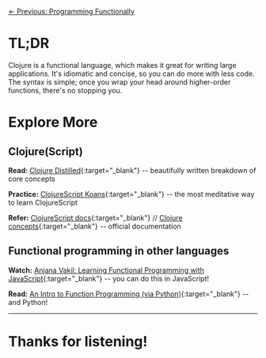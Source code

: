 [← Previous: Programming Functionally](programming-functionally.html)

# TL;DR
Clojure is a functional language, which makes it great for writing large applications. It's idiomatic and concise, so you can do more with less code. The syntax is simple; once you wrap your head around higher-order functions, there's no stopping you.

# Explore More

## Clojure(Script)

**Read:**
[Clojure Distilled](https://yogthos.github.io/ClojureDistilled.html){:target="_blank"}
-- beautifully written breakdown of core concepts

**Practice:**
[ClojureScript Koans](clojurescriptkoans.com){:target="_blank"}
-- the most meditative way to learn ClojureScript

**Refer:**
[ClojureScript docs](https://clojurescript.org/reference/documentation){:target="_blank"} 
//
[Clojure concepts](https://clojure.org/reference/reader){:target="_blank"}
-- official documentation

## Functional programming in other languages

**Watch:**
[Anjana Vakil: Learning Functional Programming with JavaScript](https://youtu.be/e-5obm1G_FY){:target="_blank"}
-- you can do this in JavaScript!

**Read:**
[An Intro to Function Programming (via Python)](https://codewords.recurse.com/issues/one/an-introduction-to-functional-programming){:target="_blank"}
-- and Python!

---

# Thanks for listening!
